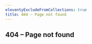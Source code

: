 ```yaml
---
eleventyExcludeFromCollections: true
title: 404 – Page not found
---
```


<h2>404 – Page not found</h2>
